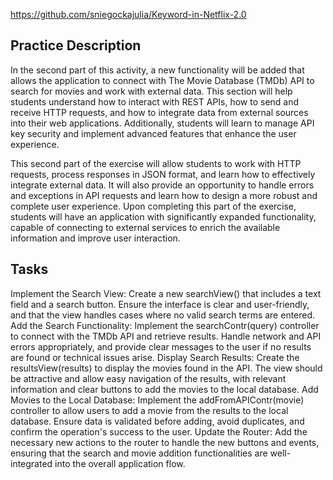 https://github.com/sniegockajulia/Keyword-in-Netflix-2.0

## Practice Description
In the second part of this activity, a new functionality will be added that allows the application to connect with The Movie Database (TMDb) API to search for movies and work with external data. This section will help students understand how to interact with REST APIs, how to send and receive HTTP requests, and how to integrate data from external sources into their web applications. Additionally, students will learn to manage API key security and implement advanced features that enhance the user experience. 

This second part of the exercise will allow students to work with HTTP requests, process responses in JSON format, and learn how to effectively integrate external data. It will also provide an opportunity to handle errors and exceptions in API requests and learn how to design a more robust and complete user experience. Upon completing this part of the exercise, students will have an application with significantly expanded functionality, capable of connecting to external services to enrich the available information and improve user interaction.

## Tasks

Implement the Search View: Create a new searchView() that includes a text field and a search button. Ensure the interface is clear and user-friendly, and that the view handles cases where no valid search terms are entered.
Add the Search Functionality: Implement the searchContr(query) controller to connect with the TMDb API and retrieve results. Handle network and API errors appropriately, and provide clear messages to the user if no results are found or technical issues arise.
Display Search Results: Create the resultsView(results) to display the movies found in the API. The view should be attractive and allow easy navigation of the results, with relevant information and clear buttons to add the movies to the local database.
Add Movies to the Local Database: Implement the addFromAPIContr(movie) controller to allow users to add a movie from the results to the local database. Ensure data is validated before adding, avoid duplicates, and confirm the operation's success to the user.
Update the Router: Add the necessary new actions to the router to handle the new buttons and events, ensuring that the search and movie addition functionalities are well-integrated into the overall application flow.


